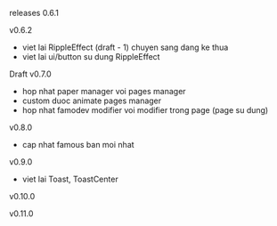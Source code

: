 releases 0.6.1

v0.6.2
- viet lai RippleEffect (draft - 1)
  chuyen sang dang ke thua
- viet lai ui/button su dung RippleEffect

Draft
v0.7.0
- hop nhat paper manager voi pages manager
- custom duoc animate pages manager
- hop nhat famodev modifier voi modifier trong page (page su dung)

v0.8.0
 - cap nhat famous ban moi nhat

v0.9.0
- viet lai Toast, ToastCenter

v0.10.0

v0.11.0
